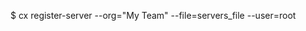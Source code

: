 <!-- layout:code post: registered-servers_cloud-66-toolbelt -->


$ cx register-server --org="My Team" --file=servers_file --user=root
